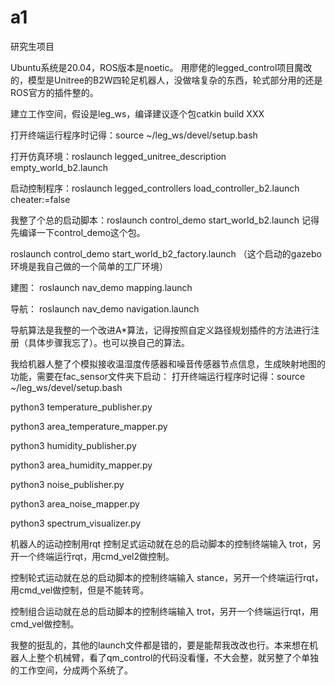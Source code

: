 # a1
研究生项目

Ubuntu系统是20.04，ROS版本是noetic。
用廖佬的legged_control项目魔改的，模型是Unitree的B2W四轮足机器人，没做啥复杂的东西，轮式部分用的还是ROS官方的插件整的。

建立工作空间，假设是leg_ws，编译建议逐个包catkin build XXX

打开终端运行程序时记得：source ~/leg_ws/devel/setup.bash

打开仿真环境：roslaunch legged_unitree_description empty_world_b2.launch

启动控制程序：roslaunch legged_controllers load_controller_b2.launch cheater:=false

我整了个总的启动脚本：roslaunch control_demo start_world_b2.launch 记得先编译一下control_demo这个包。

roslaunch control_demo start_world_b2_factory.launch （这个启动的gazebo环境是我自己做的一个简单的工厂环境）

建图： roslaunch nav_demo mapping.launch

导航： roslaunch nav_demo navigation.launch

导航算法是我整的一个改进A*算法，记得按照自定义路径规划插件的方法进行注册（具体步骤我忘了）。也可以换自己的算法。

我给机器人整了个模拟接收温湿度传感器和噪音传感器节点信息，生成映射地图的功能，需要在fac_sensor文件夹下启动：
打开终端运行程序时记得：source ~/leg_ws/devel/setup.bash

python3  temperature_publisher.py

python3  area_temperature_mapper.py

python3 humidity_publisher.py

python3 area_humidity_mapper.py

python3 noise_publisher.py

python3 area_noise_mapper.py

python3 spectrum_visualizer.py

机器人的运动控制用rqt
控制足式运动就在总的启动脚本的控制终端输入 trot，另开一个终端运行rqt，用cmd_vel2做控制。

控制轮式运动就在总的启动脚本的控制终端输入 stance，另开一个终端运行rqt，用cmd_vel做控制，但是不能转弯。

控制组合运动就在总的启动脚本的控制终端输入 trot，另开一个终端运行rqt，用cmd_vel做控制。

我整的挺乱的，其他的launch文件都是错的，要是能帮我改改也行。本来想在机器人上整个机械臂，看了qm_control的代码没看懂，不大会整，就另整了个单独的工作空间，分成两个系统了。
